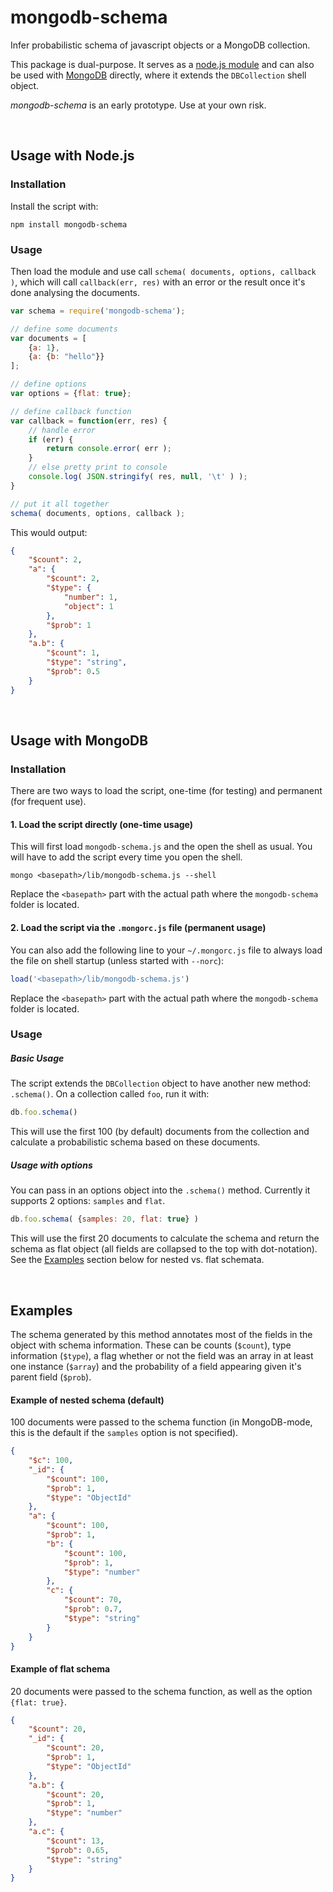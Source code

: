 mongodb-schema
==============

Infer probabilistic schema of javascript objects or a MongoDB collection. 

This package is dual-purpose. It serves as a [node.js module](#usage-with-nodejs) and can also be used with [MongoDB](#usage-with-mongodb) directly, where it extends the `DBCollection` shell object.

_mongodb-schema_ is an early prototype. Use at your own risk.

<br>

## Usage with Node.js

### Installation
Install the script with:

```
npm install mongodb-schema
```

### Usage 

Then load the module and use call `schema( documents, options, callback )`, which will call `callback(err, res)` with an error or the result once it's done analysing the documents.

```js
var schema = require('mongodb-schema');

// define some documents
var documents = [
    {a: 1},
    {a: {b: "hello"}}
];

// define options
var options = {flat: true};

// define callback function
var callback = function(err, res) {
    // handle error
    if (err) {
        return console.error( err );
    }
    // else pretty print to console
    console.log( JSON.stringify( res, null, '\t' ) );
}

// put it all together
schema( documents, options, callback );
```

This would output:
```json
{
    "$count": 2,
    "a": {
        "$count": 2,
        "$type": {
            "number": 1,
            "object": 1
        },
        "$prob": 1
    },
    "a.b": {
        "$count": 1,
        "$type": "string",
        "$prob": 0.5
    }
}
```

<br>

## Usage with MongoDB

### Installation

There are two ways to load the script, one-time (for testing) and permanent (for frequent use).

#### 1. Load the script directly (one-time usage)

This will first load `mongodb-schema.js` and the open the shell as usual. You will have to add the script every time you open the shell. 

```
mongo <basepath>/lib/mongodb-schema.js --shell
```

Replace the `<basepath>` part with the actual path where the `mongodb-schema` folder is located.

#### 2. Load the script via the `.mongorc.js` file (permanent usage)

You can also add the following line to your `~/.mongorc.js` file to always load the file on shell startup (unless started with `--norc`):

```js
load('<basepath>/lib/mongodb-schema.js')
```

Replace the `<basepath>` part with the actual path where the `mongodb-schema` folder is located.


### Usage

##### Basic Usage

The script extends the `DBCollection` object to have another new method: `.schema()`. On a collection called `foo`, run it with:

```js
db.foo.schema()
```

This will use the first 100 (by default) documents from the collection and calculate a probabilistic schema based on these documents.

##### Usage with options

You can pass in an options object into the `.schema()` method. Currently it supports 2 options: `samples` and `flat`.

```js
db.foo.schema( {samples: 20, flat: true} )
```

This will use the first 20 documents to calculate the schema and return the schema as flat object (all fields are collapsed to the top with dot-notation). See the [Examples](#examples) section below for nested vs. flat schemata. 

<br>

## Examples 

The schema generated by this method annotates most of the fields in the object with schema information. These can be counts (`$count`), type information (`$type`), a flag whether or not the field was an array in at least one instance (`$array`) and the probability of a field appearing given it's parent field (`$prob`).

#### Example of nested schema (default)

100 documents were passed to the schema function (in MongoDB-mode, this is the default if the `samples` option is not specified).

```json
{
    "$c": 100,
    "_id": {
        "$count": 100,
        "$prob": 1, 
        "$type": "ObjectId"
    },
    "a": {
        "$count": 100,
        "$prob": 1,
        "b": {
            "$count": 100,
            "$prob": 1,
            "$type": "number"
        },
        "c": {
            "$count": 70,
            "$prob": 0.7,
            "$type": "string"
        }
    }
}
```


#### Example of flat schema

20 documents were passed to the schema function, as well as the option `{flat: true}`.

```json
{
    "$count": 20,
    "_id": {
        "$count": 20,
        "$prob": 1, 
        "$type": "ObjectId"
    },
    "a.b": {
        "$count": 20,
        "$prob": 1,
        "$type": "number"
    },
    "a.c": {
        "$count": 13,
        "$prob": 0.65,
        "$type": "string"
    }
}
```